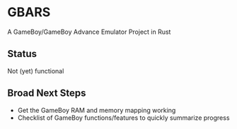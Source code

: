 GBARS
===

A GameBoy/GameBoy Advance Emulator Project in Rust

## Status

Not (yet) functional

## Broad Next Steps

- Get the GameBoy RAM and memory mapping working
- Checklist of GameBoy functions/features to quickly summarize progress
